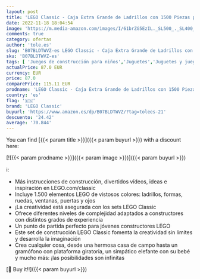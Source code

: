 ```yaml
---
layout: post
title: 'LEGO Classic - Caja Extra Grande de Ladrillos con 1500 Piezas para Jugar y Construir Creativas y Divertidas Creaciones para Niños y Niñas a Partir de 4 Años  10717 '
date: 2022-11-18 18:04:54
image: 'https://m.media-amazon.com/images/I/61brZG5EzIL._SL500_._SL400_.jpg'
comments: true
category: ofertas
author: 'tole.es'
slug: 'B07BLDTWVZ-es LEGO Classic - Caja Extra Grande de Ladrillos con 1500...'
sku: 'B07BLDTWVZ-es'
tags: [ 'Juegos de construcción para niños','Juguetes','Juguetes y juegos','Sets de construcción','lego','lego classic','🇪🇸', ]
actualPrice: 87.0 EUR
currency: EUR
price: 87.0
comparePrice: 115.11 EUR
prodname: 'LEGO Classic - Caja Extra Grande de Ladrillos con 1500 Piezas para Jugar y Construir Creativas y Divertidas Creaciones para Niños y Niñas a Partir de 4 Años  10717 '
country: 'es'
flag: '🇪🇸'
brand: 'LEGO Classic'
buyurl: 'https://www.amazon.es/dp/B07BLDTWVZ/?tag=tolees-21'
descuento: '24.42'
average: '70.844'
---
```


You can find [{{< param title >}}]({{< param buyurl >}}) with a discount here:

[![{{< param prodname >}}]({{< param image >}})]({{< param buyurl >}})

ℹ️:

- Más instrucciones de construcción, divertidos vídeos, ideas e inspiración en LEGO.com/classic
- Incluye 1.500 elementos LEGO de vistosos colores: ladrillos, formas, ruedas, ventanas, puertas y ojos
- ¡La creatividad está asegurada con los sets LEGO Classic
- Ofrece diferentes niveles de complejidad adaptados a constructores con distintos grados de experiencia
- Un punto de partida perfecto para jóvenes constructores LEGO
- Este set de construcción LEGO Classic fomenta la creatividad sin límites y desarrolla la imaginación
- Crea cualquier cosa, desde una hermosa casa de campo hasta un gramófono con plataforma giratoria, un simpático elefante con su bebé y mucho más: ¡las posibilidades son infinitas

[🛒 Buy it!!]({{< param buyurl >}})
